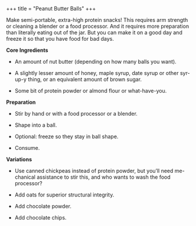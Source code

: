+++
title = "Peanut Butter Balls"
+++

Make semi-portable, extra-high protein snacks! This requires arm strength
or cleaning a blender or a food processor. And it requires more preparation
than literally eating out of the jar. But you can make it on a good day and
freeze it so that you have food for bad days.

**Core Ingredients**

- An amount of nut butter (depending on how many balls you want).

- A slightly lesser amount of honey, maple syrup, date syrup or other syr-
  up-y thing, or an equivalent amount of brown sugar.

- Some bit of protein powder or almond flour or what-have-you.

**Preparation**

- Stir by hand or with a food processor or a blender.

- Shape into a ball.

- Optional: freeze so they stay in ball shape.

- Consume.

**Variations**

- Use canned chickpeas instead of protein powder, but you’ll need me-
  chanical assistance to stir this, and who wants to wash
  the food processor?

- Add oats for superior structural integrity.

- Add chocolate powder.

- Add chocolate chips.
